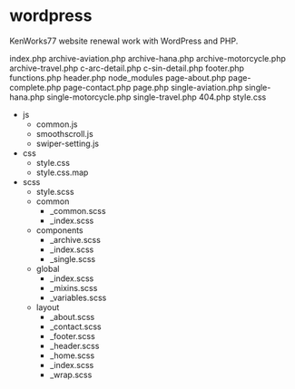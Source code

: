 # wordpress
KenWorks77 website renewal work with WordPress and PHP.

index.php
archive-aviation.php
archive-hana.php
archive-motorcycle.php
archive-travel.php
c-arc-detail.php
c-sin-detail.php
footer.php
functions.php
header.php
node_modules
page-about.php
page-complete.php
page-contact.php
page.php
single-aviation.php
single-hana.php
single-motorcycle.php
single-travel.php
404.php
style.css
- js
  - common.js
  - smoothscroll.js
  - swiper-setting.js
- css
  - style.css
  - style.css.map
- scss
  - style.scss
  - common
    - _common.scss
    - _index.scss
  - components
    - _archive.scss
    - _index.scss
    - _single.scss
  - global
    - _index.scss
    - _mixins.scss
    - _variables.scss
  - layout
    - _about.scss
    - _contact.scss
    - _footer.scss
    - _header.scss
    - _home.scss
    - _index.scss
    - _wrap.scss
